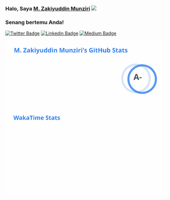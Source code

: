 ### Halo, Saya <a href="https://zakiego.com/" target="_blank">M. Zakiyuddin Munziri</a> <img src="https://media.giphy.com/media/hvRJCLFzcasrR4ia7z/giphy.gif" width="25">
### Senang bertemu Anda! &nbsp;

[![Twitter Badge](https://img.shields.io/badge/-Twitter-00acee?style=flat-square&logo=Twitter&logoColor=white)](https://twitter.com/zakiego)
[![Linkedin Badge](https://img.shields.io/badge/-LinkedIn-0e76a8?style=flat-square&logo=Linkedin&logoColor=white)](https://linkedin.com/in/mzakiyuddin)
[![Medium Badge](https://img.shields.io/badge/medium-%2312100E.svg?&style=for-square&logo=medium&logoColor=white)](https://mzakiyuddin.medium.com/)

<div>
  <img src="https://raw.githubusercontent.com/zakiego/github-readme-wakatime-image-saver/main/github-stats.svg" />
</div>
<div>
   <img src="https://raw.githubusercontent.com/zakiego/github-readme-wakatime-image-saver/main/wakatime-stats.svg" />
</div>
